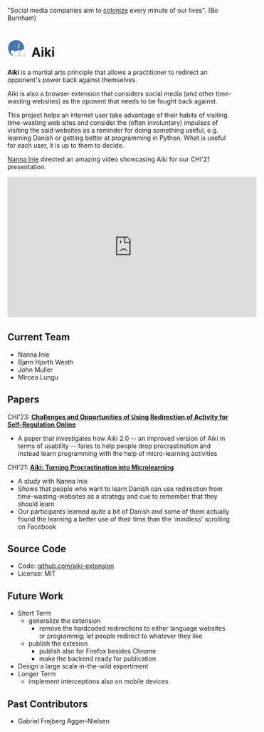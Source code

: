

"Social media companies aim to [colonize](https://twitter.com/JoshuaPHilll/status/1587857229054705666) every minute of our lives". (Bo Burnham)

<h1><img src="/docs/assets/icons/aiki-logo.png" style="width:40px; margin-right: 0.5em"/>Aiki</h1>

**Aiki** is a martial arts principle that allows a practitioner to redirect an opponent's power back against themselves. 

Aiki is also a browser extension that considers social media (and other time-wasting websites) as the oponent that needs to be fought back against.

This project helps an internet user take advantage of their habits of visiting time-wasting web sites and consider the (often involuntary) impulses of visiting the said websites as a reminder for doing something useful, e.g. learning Danish or getting better at programming in Python. What is useful for each user, it is up to them to decide.

[Nanna Inie](https://pure.itu.dk/en/persons/nanna-inie) directed an amazing video showcasing Aiki for our CHI'21 presentation. 

<iframe width="560" height="315" src="https://www.youtube.com/embed/4o2DFV7VS9g" title="YouTube video player" frameborder="0" allow="accelerometer; autoplay; clipboard-write; encrypted-media; gyroscope; picture-in-picture; web-share" allowfullscreen></iframe>


## Current Team
- Nanna Inie
- Bjørn Hjorth Westh
- John Muller
- Mircea Lungu



## Papers

CHI'23: [**Challenges and Opportunities of Using Redirection of Activity for Self-Regulation Online**](../docs/assets/papers/Aiki-CHI23.pdf)
- A paper that investigates how Aiki 2.0 -- an improved version of Aiki in terms of usability -- fares to help people drop procrastination and instead learn programming with the help of micro-learning activities

CHI'21: [**Aiki: Turning Procrastination into Microlearning**](../docs/assets/papers/Aiki-CHI21.pdf) 
- A study with Nanna Inie 
- Shows that people who want to learn Danish can use redirection from time-wasting-websites as a strategy and cue to remember that they should learn
 - Our participants learned quite a bit of Danish and some of them actually found the learning a better use of their time than the 'mindless' scrolling on Facebook


## Source Code
- Code: [github.com/aiki-extension](https://github.com/Aiki-Extension/Aiki)
- License: MIT




## Future Work
- Short Term
	- generalize the extension
		- remove the hardcoded redirections to either language websites or programmig; let people redirect to whatever they like
	- publish the extesion 
		- publish also for Firefox besides Chrome
		- make the backend ready for publication
- Design a large scale in-the-wild expertiment 
- Longer Term
	- implement interceptions also on mobile devices 

## Past Contributors
- Gabriel Frejberg Agger-Nielsen
